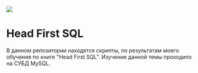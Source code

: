 ![](https://img.shields.io/badge/MySQL-=_8-red)

# Head First SQL

В данном репозитории находятся скрипты, по результатам моего обучения по книге "Head First SQL". Изучение данной темы 
проходило на СУБД MySQL.
